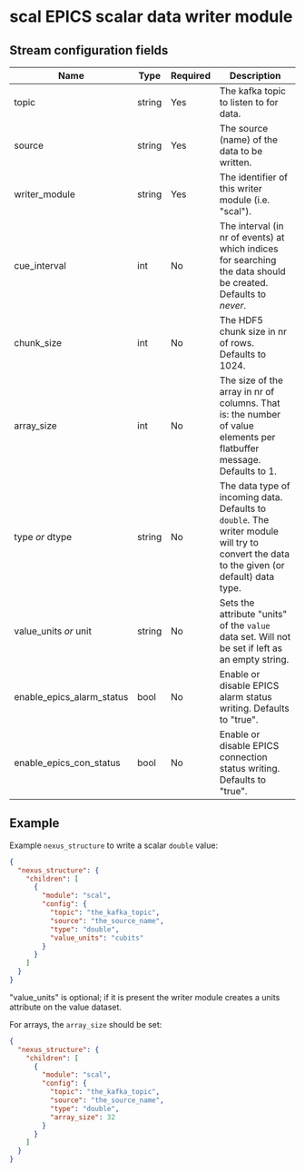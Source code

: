 # scal EPICS scalar data writer module

## Stream configuration fields

|Name|Type|Required|Description|
---|---|---|---|
topic|string|Yes|The kafka topic to listen to for data.|
source|string|Yes|The source (name) of the data to be written.|
writer_module|string|Yes|The identifier of this writer module (i.e. "scal").|
cue_interval|int|No|The interval (in nr of events) at which indices for searching the data should be created. Defaults to _never_.|
chunk_size|int|No|The HDF5 chunk size in nr of rows. Defaults to 1024.|
array_size|int|No|The size of the array in nr of columns. That is: the number of value elements per flatbuffer message. Defaults to 1. |
type _or_ dtype|string|No|The data type of incoming data. Defaults to `double`. The writer module will try to convert the data to the given (or default) data type.|
value_units _or_ unit|string|No|Sets the attribute "units" of the `value` data set. Will not be set if left as an empty string.|
enable_epics_alarm_status|bool|No|Enable or disable EPICS alarm status writing. Defaults to "true".|
enable_epics_con_status|bool|No|Enable or disable EPICS connection status writing. Defaults to "true".|

## Example

Example `nexus_structure` to write a scalar `double` value:

```json
{
  "nexus_structure": {
    "children": [
      {
        "module": "scal",
        "config": {
          "topic": "the_kafka_topic",
          "source": "the_source_name",
          "type": "double",
          "value_units": "cubits"
        }
      }
    ]
  }
}
```

"value_units" is optional; if it is present the writer module creates a units attribute on the value dataset.

For arrays, the `array_size` should be set:

```json
{
  "nexus_structure": {
    "children": [
      {
        "module": "scal",
        "config": {
          "topic": "the_kafka_topic",
          "source": "the_source_name",
          "type": "double",
          "array_size": 32
        }
      }
    ]
  }
}
```
